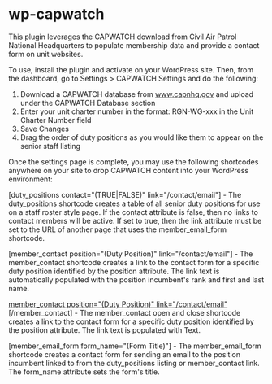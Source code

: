 wp-capwatch
===========

This plugin leverages the CAPWATCH download from Civil Air Patrol National Headquarters to populate membership data and provide a contact form on unit websites.

To use, install the plugin and activate on your WordPress site. Then, from the dashboard, go to Settings > CAPWATCH Settings and do the following:

1. Download a CAPWATCH database from www.capnhq.gov and upload under the CAPWATCH Database section
2. Enter your unit charter number in the format: RGN-WG-xxx in the Unit Charter Number field
3. Save Changes
4. Drag the order of duty positions as you would like them to appear on the senior staff listing

Once the settings page is complete, you may use the following shortcodes anywhere on your site to drop CAPWATCH content into your WordPress environment:

[duty_positions contact="(TRUE|FALSE)" link="/contact/email"] - The duty_positions shortcode creates a table of all senior duty positions for use on a staff roster style page.  If the contact attribute is false, then no links to contact members will be active. If set to true, then the link attribute must be set to the URL of another page that uses the member_email_form shortcode.

[member_contact position="(Duty Position)" link="/contact/email"] - The member_contact shortcode creates a link to the contact form for a specific duty position identified by the position attribute.  The link text is automatically populated with the position incumbent's rank and first and last name.

[member_contact position="(Duty Position)" link="/contact/email"](Text)[/member_contact] - The member_contact open and close shortcode creates a link to the contact form for a specific duty position identified by the position attribute.  The link text is populated with Text.

[member_email_form form_name="(Form Title)"] - The member_email_form shortcode creates a contact form for sending an email to the position incumbent linked to from the duty_positions listing or member_contact link.  The form_name attribute sets the form's title.
